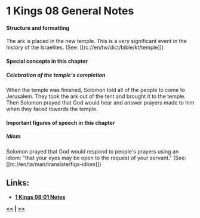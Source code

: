 # 1 Kings 08 General Notes

#### Structure and formatting

The ark is placed in the new temple. This is a very significant event in the history of the Israelites. (See: [[rc://en/tw/dict/bible/kt/temple]])

#### Special concepts in this chapter

##### Celebration of the temple's completion
When the temple was finished, Solomon told all of the people to come to Jerusalem. They took the ark out of the tent and brought it to the temple. Then Solomon prayed that God would hear and answer prayers made to him when they faced towards the temple.

#### Important figures of speech in this chapter

##### Idiom
Solomon prayed that God would respond to people's prayers using an idiom:  "that your eyes may be open to the request of your servant." (See: [[rc://en/ta/man/translate/figs-idiom]])

## Links:

* __[1 Kings 08:01 Notes](./01.md)__

__[<<](../07/intro.md) | [>>](../09/intro.md)__
